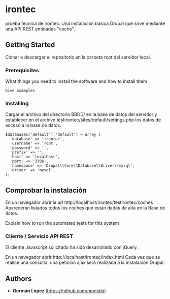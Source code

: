 # irontec

prueba tecnica de irontec: Una instalación básica Drupal que sirve mediante una API REST entidades "coche".

## Getting Started

Clonar o descargar el repositorio en la carpeta root del servidor local. 

### Prerequisites

What things you need to install the software and how to install them

```
Give examples
```

### Installing

Cargar el archivo del directorio BBDD/ en la base de datos del servidor y establecer en el archivo testirontec/sites/default/settings.php los datos de acceso a la base de datos. 

```
$databases['default']['default'] = array (
  'database' => 'irontec',
  'username' => 'root',
  'password' => '',
  'prefix' => '',
  'host' => 'localhost',
  'port' => '3306',
  'namespace' => 'Drupal\\Core\\Database\\Driver\\mysql',
  'driver' => 'mysql',
);
```

## Comprobar la instalación

En un navegador abrir la url http://localhost/irontec/testirontec/coches
Aparecerán listados todos los coches que están dados de alta en la Base de datos. 

Explain how to run the automated tests for this system


### Cliente / Servicio API REST

El cliente Javascript solicitado ha sido desarrollado con jQuery. 

En un navegador abrir http://localhost/irontec/index.html
Cada vez que se realice una consulta, una petición ajax será realizada a la instalación Drupal. 

## Authors

* **Germán López** (https://github.com/montxlp)

